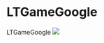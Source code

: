 # LTGameGoogle
LTGameGoogle
[![](https://jitpack.io/v/muyishuangfeng/LTGameGoogle.svg)](https://jitpack.io/#muyishuangfeng/LTGameGoogle)
